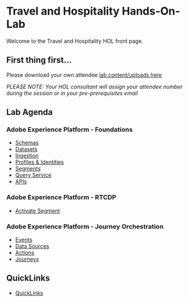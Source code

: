 # Travel and Hospitality Hands-On-Lab

Welcome to the Travel and Hospitality HOL front page.

## First thing first...

Please download your own attendee [lab content/uploads here](https://github.com/adobe/AEP-Hands-on-Labs/blob/master/labs/travel/lab_downloads.md)

*PLEASE NOTE: Your HOL consultant will assign your attendee number during the session or in your pre-prerequisites email*

## Lab Agenda

### Adobe Experience Platform - Foundations
 - [Schemas](https://github.com/adobe/AEP-Hands-on-Labs/blob/master/labs/travel/Foundations/Schemas.md)
 - [Datasets](https://github.com/adobe/AEP-Hands-on-Labs/blob/master/labs/travel/Foundations/Datasets.md)
 - [Ingestion](https://github.com/adobe/AEP-Hands-on-Labs/blob/master/labs/travel/Foundations/Ingestion.md)
 - [Profiles & Identities](https://github.com/adobe/AEP-Hands-on-Labs/blob/master/labs/travel/Foundations/Profiles.md)
 - [Segments](https://github.com/adobe/AEP-Hands-on-Labs/blob/master/labs/travel/Foundations/Segments.md)
  - [Query Service](https://github.com/adobe/AEP-Hands-on-Labs/blob/master/labs/travel/Foundations/DeepDive%20QueryService.md)
 - [APIs](https://github.com/adobe/AEP-Hands-on-Labs/blob/master/labs/travel/Foundations/APIs.md)

### Adobe Experience Platform - RTCDP
- [Activate Segment](https://github.com/adobe/AEP-Hands-on-Labs/blob/master/labs/travel/Foundations/Destinations.md)

### Adobe Experience Platform - Journey Orchestration
 - [Events](https://github.com/adobe/AEP-Hands-on-Labs/blob/master/labs/travel/Journey%20Orchestration/Exercise1-Events.md)
 - [Data Sources](https://github.com/adobe/AEP-Hands-on-Labs/blob/master/labs/travel/Journey%20Orchestration/Exercise2-DataSources.md)
 - [Actions](https://github.com/adobe/AEP-Hands-on-Labs/blob/master/labs/travel/Journey%20Orchestration/Exercise3-Action.md)
 - [Journeys](https://github.com/adobe/AEP-Hands-on-Labs/blob/master/labs/travel/Journey%20Orchestration/Exercise4-Journey.md)

## QuickLinks

 - [QuickLinks](https://github.com/adobe/AEP-Hands-on-Labs/blob/master/labs/quicklinks/quicklinks_travel.md)
